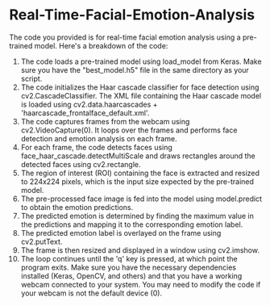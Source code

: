 # Real-Time-Facial-Emotion-Analysis
The code you provided is for real-time facial emotion analysis using a pre-trained model. Here's a breakdown of the code:
1.	The code loads a pre-trained model using load_model from Keras. Make sure you have the "best_model.h5" file in the same directory as your script.
2.	The code initializes the Haar cascade classifier for face detection using cv2.CascadeClassifier. The XML file containing the Haar cascade model is loaded using cv2.data.haarcascades + 'haarcascade_frontalface_default.xml'.
3.	The code captures frames from the webcam using cv2.VideoCapture(0). It loops over the frames and performs face detection and emotion analysis on each frame.
4.	For each frame, the code detects faces using face_haar_cascade.detectMultiScale and draws rectangles around the detected faces using cv2.rectangle.
5.	The region of interest (ROI) containing the face is extracted and resized to 224x224 pixels, which is the input size expected by the pre-trained model.
6.	The pre-processed face image is fed into the model using model.predict to obtain the emotion predictions.
7.	The predicted emotion is determined by finding the maximum value in the predictions and mapping it to the corresponding emotion label.
8.	The predicted emotion label is overlayed on the frame using cv2.putText.
9.	The frame is then resized and displayed in a window using cv2.imshow.
10.	The loop continues until the 'q' key is pressed, at which point the program exits.
Make sure you have the necessary dependencies installed (Keras, OpenCV, and others) and that you have a working webcam connected to your system. You may need to modify the code if your webcam is not the default device (0).
